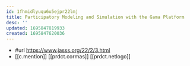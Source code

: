 ```yaml
---
id: 1fhmidlyuqu6u5ejpr22lmj
title: Participatory Modeling and Simulation with the Gama Platform
desc: ''
updated: 1695847819933
created: 1695847620036
---
```


- #url https://www.jasss.org/22/2/3.html
- [[c.mention]] [[prdct.cormas]] [[prdct.netlogo]]